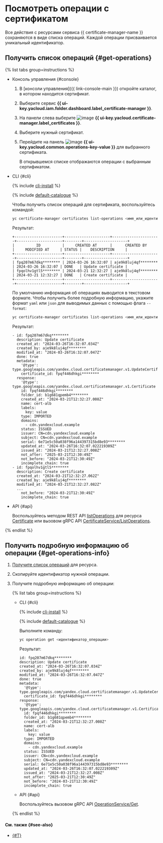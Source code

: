 # Посмотреть операции с сертификатом

Все действия с ресурсами сервиса {{ certificate-manager-name }} сохраняются в виде списка операций. Каждой операции присваивается уникальный идентификатор.

## Получить список операций {#get-operations}

{% list tabs group=instructions %}

- Консоль управления {#console}

  1. В [консоли управления]({{ link-console-main }}) откройте каталог, в котором находится сертификат.
  1. Выберите сервис **{{ ui-key.yacloud.iam.folder.dashboard.label_certificate-manager }}**.
  1. На панели слева выберите ![image](../../_assets/console-icons/seal-check.svg) **{{ ui-key.yacloud.certificate-manager.label_certificates }}**.
  1. Выберите нужный сертификат.
  1. Перейдите на панель ![image](../../_assets/console-icons/list-check.svg) **{{ ui-key.yacloud.common.operations-key-value }}** для выбранного сертификата.

     В открывшемся списке отображаются операции с выбранным сертификатом.

- CLI {#cli}

  {% include [cli-install](../../_includes/cli-install.md) %}

  {% include [default-catalogue](../../_includes/default-catalogue.md) %}

  Чтобы получить список операций для сертификата, воспользуйтесь командой:

  ```bash
  yc certificate-manager certificates list-operations <имя_или_идентификатор_сертификата>
  ```

  Результат:

  ```text
  +----------------------+---------------------+----------------------+---------------------+--------+--------------------+
  |          ID          |     CREATED AT      |      CREATED BY      |     MODIFIED AT     | STATUS |    DESCRIPTION     |
  +----------------------+---------------------+----------------------+---------------------+--------+--------------------+
  | fpq207m67dkq******** | 2024-03-26 16:32:07 | aje9k8luj4qf******** | 2024-03-26 16:32:07 | DONE   | Update certificate |
  | fpqolhv1gtl5******** | 2024-03-21 12:32:27 | aje9k8luj4qf******** | 2024-03-21 12:32:27 | DONE   | Create certificate |
  +----------------------+---------------------+----------------------+---------------------+--------+--------------------+
  ```

  По умолчанию информация об операциях выводится в текстовом формате. Чтобы получить более подробную информацию, укажите формат `yaml` или `json` для выводимых данных с помощью флага `--format`:

  ```bash
  yc certificate-manager certificates list-operations <имя_или_идентификатор_сертификата> --format yaml
  ```

  Результат:

  ```text
  - id: fpq207m67dkq********
    description: Update certificate
    created_at: "2024-03-26T16:32:07.034Z"
    created_by: aje9k8luj4qf********
    modified_at: "2024-03-26T16:32:07.047Z"
    done: true
    metadata:
      '@type': type.googleapis.com/yandex.cloud.certificatemanager.v1.UpdateCertificateMetadata
      certificate_id: fpqf446dhkgi********
    response:
      '@type': type.googleapis.com/yandex.cloud.certificatemanager.v1.Certificate
      id: fpqf446dhkgi********
      folder_id: b1g681qpemb4********
      created_at: "2024-03-21T12:32:27.008Z"
      name: cert-alb
      labels:
        key: value
      type: IMPORTED
      domains:
        - cdn.yandexcloud.example
      status: ISSUED
      issuer: CN=cdn.yandexcloud.example
      subject: CN=cdn.yandexcloud.example
      serial: 6e71e5c50a038f96a144397315bd8e93********
      updated_at: "2024-03-26T16:32:07.022219309Z"
      issued_at: "2024-03-21T12:32:27.008Z"
      not_after: "2025-03-21T12:30:49Z"
      not_before: "2024-03-21T12:30:49Z"
      incomplete_chain: true
  - id: fpqolhv1gtl5********
    description: Create certificate
    created_at: "2024-03-21T12:32:27.062Z"
    created_by: aje9k8luj4qf********
    modified_at: "2024-03-21T12:32:27.082Z"
    ...
      not_before: "2024-03-21T12:30:49Z"
      incomplete_chain: true
  ```

- API {#api}

  Воспользуйтесь методом REST API [listOperations](../api-ref/Certificate/listOperations.md) для ресурса [Certificate](../api-ref/Certificate/index.md) или вызовом gRPC API [CertificateService/ListOperations](../api-ref/grpc/certificate_service.md#ListOperations).

{% endlist %}

## Получить подробную информацию об операции {#get-operations-info}

1. [Получите список операций](#get-operations) для ресурса.
1. Скопируйте идентификатор нужной операции.
1. Получите подробную информацию об операции:

    {% list tabs group=instructions %}

    - CLI {#cli}

      {% include [cli-install](../../_includes/cli-install.md) %}

      {% include [default-catalogue](../../_includes/default-catalogue.md) %}

      Выполните команду:

      ```bash
      yc operation get <идентификатор_операции>
      ```

      Результат:

      ```text
      id: fpq207m67dkq********
      description: Update certificate
      created_at: "2024-03-26T16:32:07.034Z"
      created_by: aje9k8luj4qf********
      modified_at: "2024-03-26T16:32:07.047Z"
      done: true
      metadata:
        '@type': type.googleapis.com/yandex.cloud.certificatemanager.v1.UpdateCertificateMetadata
        certificate_id: fpqf446dhkgi********
      response:
        '@type': type.googleapis.com/yandex.cloud.certificatemanager.v1.Certificate
        id: fpqf446dhkgi********
        folder_id: b1g681qpemb4********
        created_at: "2024-03-21T12:32:27.008Z"
        name: cert-alb
        labels:
          key: value
        type: IMPORTED
        domains:
          - cdn.yandexcloud.example
        status: ISSUED
        issuer: CN=cdn.yandexcloud.example
        subject: CN=cdn.yandexcloud.example
        serial: 6e71e5c50a038f96a144397315bd8e93********
        updated_at: "2024-03-26T16:32:07.022219309Z"
        issued_at: "2024-03-21T12:32:27.008Z"
        not_after: "2025-03-21T12:30:49Z"
        not_before: "2024-03-21T12:30:49Z"
        incomplete_chain: true
      ```

    - API {#api}

      Воспользуйтесь вызовом gRPC API [OperationService/Get](../api-ref/grpc/operation_service.md#Get).

    {% endlist %}

#### См. также {#see-also}

* [{#T}](../../api-design-guide/concepts/about-async.md)
